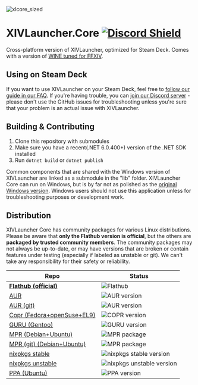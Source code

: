 ![xlcore_sized](https://user-images.githubusercontent.com/16760685/197423373-b6082cdb-dc1f-46db-8768-3f507f182ba8.png)

# XIVLauncher.Core  [![Discord Shield](https://discordapp.com/api/guilds/581875019861328007/widget.png?style=shield)](https://discord.gg/3NMcUV5)
Cross-platform version of XIVLauncher, optimized for Steam Deck. Comes with a version of [WINE tuned for FFXIV](https://github.com/goatcorp/wine-xiv-git).

## Using on Steam Deck
If you want to use XIVLauncher on your Steam Deck, feel free to [follow our guide in our FAQ](https://goatcorp.github.io/faq/steamdeck). If you're having trouble, you can [join our Discord server](https://discord.gg/3NMcUV5) - please don't use the GitHub issues for troubleshooting unless you're sure that your problem is an actual issue with XIVLauncher.

## Building & Contributing
1. Clone this repository with submodules
2. Make sure you have a recent(.NET 6.0.400+) version of the .NET SDK installed
2. Run `dotnet build` or `dotnet publish`

Common components that are shared with the Windows version of XIVLauncher are linked as a submodule in the "lib" folder. XIVLauncher Core can run on Windows, but is by far not as polished as the [original Windows version](https://github.com/goatcorp/FFXIVQuickLauncher). Windows users should not use this application unless for troubleshooting purposes or development work.

## Distribution
XIVLauncher Core has community packages for various Linux distributions. Please be aware that **only the Flathub version is official**, but the others are **packaged by trusted community members**.  The community packages may not always be up-to-date, or may have versions that are broken or contain features under testing (especially if labeled as unstable or git). We can't take any responsibility for their safety or reliability.

| Repo        | Status      |
| ----------- | ----------- |
| [**Flathub (official)**](https://flathub.org/apps/details/dev.goats.xivlauncher) | ![Flathub](https://img.shields.io/flathub/v/dev.goats.xivlauncher) |
| [AUR](https://aur.archlinux.org/packages/xivlauncher) | ![AUR version](https://img.shields.io/aur/version/xivlauncher) |
| [AUR (git)](https://aur.archlinux.org/packages/xivlauncher-git) | ![AUR version](https://img.shields.io/aur/version/xivlauncher-git) |
| [Copr (Fedora+openSuse+EL9)](https://copr.fedorainfracloud.org/coprs/rankyn/xivlauncher/) | ![COPR version](https://img.shields.io/endpoint?url=https%3A%2F%2Fraw.githubusercontent.com%2Frankynbass%2FXIVLauncher4rpm%2Fmain%2Fbadge.json)|
| [GURU (Gentoo)](https://gitweb.gentoo.org/repo/proj/guru.git/tree/games-util/xivlauncher) | ![GURU version](https://repology.org/badge/version-for-repo/gentoo_ovl_guru/xivlauncher.core.svg?header=guru) |
| [MPR (Debian+Ubuntu)](https://mpr.makedeb.org/packages/xivlauncher)  | ![MPR package](https://repology.org/badge/version-for-repo/mpr/xivlauncher.core.svg?header=MPR) |
| [MPR (git) (Debian+Ubuntu)](https://mpr.makedeb.org/packages/xivlauncher-git)  | ![MPR package](https://repology.org/badge/version-for-repo/mpr/xivlauncher.core.svg?header=MPR) |
| [nixpkgs stable](https://search.nixos.org/packages?channel=23.11&from=0&size=50&sort=relevance&type=packages&query=xivlauncher) | ![nixpkgs stable version](https://repology.org/badge/version-for-repo/nix_stable_23_11/xivlauncher.core.svg?header=nixpkgs%2023.11) |
| [nixpkgs unstable](https://search.nixos.org/packages?channel=unstable&from=0&size=50&sort=relevance&type=packages&query=xivlauncher) | ![nixpkgs unstable version](https://repology.org/badge/version-for-repo/nix_unstable/xivlauncher.core.svg?header=nixpkgs%20unstable) |
| [PPA (Ubuntu)](https://launchpad.net/~linneris/+archive/ubuntu/xivlauncher-core-stable) | ![PPA version](https://img.shields.io/static/v1?label=PPA&message=1.0.5&color=brightgreen) |
